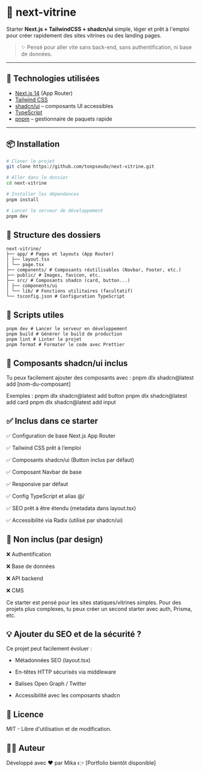 # 🚀 next-vitrine

Starter **Next.js + TailwindCSS + shadcn/ui** simple, léger et prêt à l'emploi pour créer rapidement des sites vitrines ou des landing pages.

> ✨ Pensé pour aller vite sans back-end, sans authentification, ni base de données.

---

## 🧰 Technologies utilisées

- [Next.js 14](https://nextjs.org/) (App Router)
- [Tailwind CSS](https://tailwindcss.com/)
- [shadcn/ui](https://ui.shadcn.com/) – composants UI accessibles
- [TypeScript](https://www.typescriptlang.org/)
- [pnpm](https://pnpm.io/) – gestionnaire de paquets rapide

---

## 📦 Installation

```bash
# Cloner le projet
git clone https://github.com/tonpseudo/next-vitrine.git

# Aller dans le dossier
cd next-vitrine

# Installer les dépendances
pnpm install

# Lancer le serveur de développement
pnpm dev
```

## 📁 Structure des dossiers

```
next-vitrine/
├── app/ # Pages et layouts (App Router)
│ ├── layout.tsx
│ └── page.tsx
├── components/ # Composants réutilisables (Navbar, Footer, etc.)
├── public/ # Images, favicon, etc.
├── src/ # Composants shadcn (card, button...)
│ ├── components/ui
│ └── lib/ # Fonctions utilitaires (facultatif)
└── tsconfig.json # Configuration TypeScript
```

## 🧪 Scripts utiles
```
pnpm dev # Lancer le serveur en développement
pnpm build # Générer le build de production
pnpm lint # Linter le projet
pnpm format # Formater le code avec Prettier
```

## 🧱 Composants shadcn/ui inclus

Tu peux facilement ajouter des composants avec :
pnpm dlx shadcn@latest add [nom-du-composant]

Exemples :
pnpm dlx shadcn@latest add button
pnpm dlx shadcn@latest add card
pnpm dlx shadcn@latest add input

## ✅ Inclus dans ce starter

✅ Configuration de base Next.js App Router

✅ Tailwind CSS prêt à l’emploi

✅ Composants shadcn/ui (Button inclus par défaut)

✅ Composant Navbar de base

✅ Responsive par défaut

✅ Config TypeScript et alias @/

✅ SEO prêt à être étendu (metadata dans layout.tsx)

✅ Accessibilité via Radix (utilisé par shadcn/ui)


## 🚧 Non inclus (par design)

❌ Authentification

❌ Base de données

❌ API backend

❌ CMS

Ce starter est pensé pour les sites statiques/vitrines simples. Pour des projets plus complexes, tu peux créer un second starter avec auth, Prisma, etc.


## 💡 Ajouter du SEO et de la sécurité ?

Ce projet peut facilement évoluer :

- Métadonnées SEO (layout.tsx)

- En-têtes HTTP sécurisés via middleware

- Balises Open Graph / Twitter

- Accessibilité avec les composants shadcn


## 📄 Licence

MIT - Libre d'utilisation et de modification.


## 👨‍💻 Auteur

Développé avec ❤️ par Mika
👉 [Portfolio bientôt disponible]
